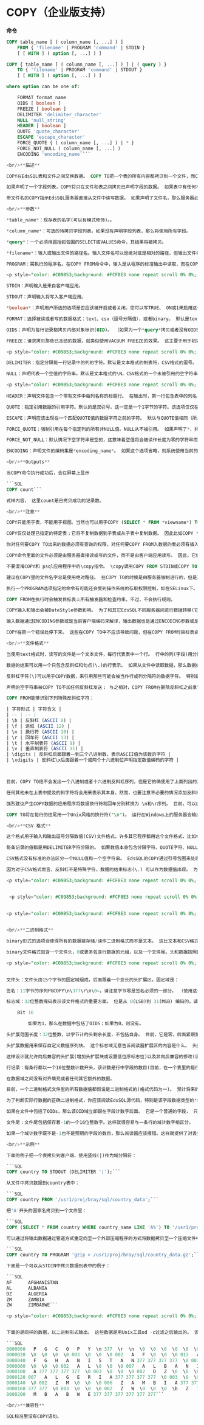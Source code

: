 # COPY（企业版支持）

**命令**

```SQL
COPY table_name [ ( column_name [, ...] ) ]
    FROM { 'filename' | PROGRAM 'command' | STDIN }
    [ [ WITH ] ( option [, ...] ) ]

COPY { table_name [ ( column_name [, ...] ) ] | ( query ) }
    TO { 'filename' | PROGRAM 'command' | STDOUT }
    [ [ WITH ] ( option [, ...] ) ]

where option can be one of:

    FORMAT format_name
    OIDS [ boolean ]
    FREEZE [ boolean ]
    DELIMITER 'delimiter_character'
    NULL 'null_string'
    HEADER [ boolean ]
    QUOTE 'quote_character'
    ESCAPE 'escape_character'
    FORCE_QUOTE { ( column_name [, ...] ) | * }
    FORCE_NOT_NULL ( column_name [, ...] )
    ENCODING 'encoding_name'```

<br/>**描述**

COPY在EdsSQL表和文件之间交换数据。 COPY TO把一个表的所有内容都拷贝到一个文件，而COPY FROM从一个文件里拷贝数据到一个表里(把数据附加到表中已经存在的内容里)。 COPY TO还能拷贝SELECT查询的结果。

如果声明了一个字段列表，COPY将只在文件和表之间拷贝已声明字段的数据。 如果表中有任何不在字段列表里的字段，那么COPY FROM将为那些字段插入缺省值。

带文件名的COPY指示EdsSQL服务器直接从文件中读写数据。 如果声明了文件名，那么服务器必须可以访问该文件，而且文件名必须从服务器的角度声明。 如果使用了PROGRAM选项，则服务器会从指定的这个程序进行输入或是写入该程序作为输出。 如果使用了STDIN 或STDOUT选项，那么数据将通过客户端和服务器之间的连接来传输。

<br/>**参数**

*table_name*：现存表的名字(可以有模式修饰)。。

*column_name*：可选的待拷贝字段列表。如果没有声明字段列表，那么将使用所有字段。

*query*：一个必须用圆括弧包围的SELECT或VALUES命令，其结果将被拷贝。

*filename*：输入或输出文件的路径名。输入文件名可以是绝对或是相对的路径，但输出文件名必须是绝对路径。 Windows用户可能需要使用E''字符串和双反斜线作为路径名称。

PROGRAM：需执行的程序名。在COPY FROM命令中，输入是从程序的标准输出中读取，而在COPY TO中，命令的输出会作为程序的标准输入。

<p style="color: #C09853;background: #FCF8E3 none repeat scroll 0% 0%; font-size:13px;" >注意：程序一般是在命令行界面下执行，当用户需要传递一些变量给程序时，如果这些变量的来源不是可靠的，用户必须小心过滤处理那些对命令行界面来说是有特殊意义的字符。 基于安全的原因，最好是使用固定的命令字符串，或者至少是应避免直接使用用户输入（应先过滤特殊字符）。</p>

STDIN：声明输入是来自客户端应用。

STDOUT：声明输入将写入客户端应用。

*boolean*：声明用户所选的选项是否应该被开启或者关闭。您可以写TRUE、 ON或1来启用这个选项，并且用FALSE、OFF或0来关闭它。 boolean值也可以被省略，此时系统使用缺省值TRUE。

FORMAT：选择被读或者写的数据格式：text、csv（逗号分隔值），或者binary。 默认是text。

OIDS：声明为每行记录都拷贝内部对象标识(OID)。 （如果为一个*query*拷贝或者没有OIDS的表声明了OIDS选项，则抛出一个错误。）

FREEZE：请求拷贝那些已冻结的数据，就类似使用VACUUM FREEZE的效果。 这主要于用于初始化时加载数据时的性能考虑。 仅在表记录初始创建或是在当前子事务中被清理的记录会补冻结，没有游标会打开，事务中也没有数据快照。

<p style="color: #C09853;background: #FCF8E3 none repeat scroll 0% 0%; font-size:13px;" >注意：此时其他的事务会立刻看见刚加载的数据。这不符合MVCC正常的可见性规则，用户应注意这可能带来的潜在问题。</p>

DELIMITER：指定分隔每一行记录中的列的字符。默认是文本格式的制表符，CSV格式的逗号。 必须有一个独立的一字节的字符。 在使用binary格式时这个选项是不允许的。 

NULL：声明代表一个空值的字符串。默认是文本格式的\N，CSV格式的一个未被引用的空字符串。 即使是文本格式您可能也更偏向于空串，例如您不想从空字符串中区分空值。 在使用binary格式时这个选项是不允许的。

<p style="color: #C09853;background: #FCF8E3 none repeat scroll 0% 0%; font-size:13px;" >注意：在使用COPY FROM的时候，任何匹配这个字符串的字符串将被存储为NULL值，所以你应该确保你用的字符串和COPY TO相同。</p>
   
HEADER：声明文件包含一个带有文件中每列名称的标题行。 在输出时，第一行包含表中的列名，在输入时，第一行是被忽略的。该选项仅仅在使用CSV格式时是允许的。 

QUOTE：指定引用数据的引用字符。默认的是双引号。这一定是一个1字节的字符。该选项仅仅在使用CSV格式时允许。 

ESCAPE：声明应该出现在一个匹配QUOTE值的数据字符之前的字符。 默认与QUOTE值相同（所以若它出现在数据中，则引用字符是翻一倍）。 这一定是一个1字节的字符。该选项只有在使用CSV格式时允许。 

FORCE_QUOTE：强制引用在每个指定列的所有非NULL值。NULL从不被引用。 如果声明了*，非NULL值将在所有列中被引用。 这个选项仅仅在COPY TO中并且仅仅在使用CSV格式时允许。

FORCE_NOT_NULL：默认情况下空字符串是空的，这意味着空值将会被读作长度为零的字符串而不是空值，即使当他们不被引用。 这个选项仅仅在COPY FROM中并且仅仅在使用CSV格式时允许。 

ENCODING：声明文件的编码集是*encoding_name*。 如果这个选项省略，则系统使用当前的用户编码集。 阅读下面的注意事项以了解更多内容。

<br/>**Outputs**

当COPY命令执行成功后，会在屏幕上显示

```SQL
COPY count```

式样内容， 这里count是已拷贝成功的记录数。

<br/>**注意**

COPY只能用于表，不能用于视图。当然也可以用于COPY (SELECT * FROM *viewname*) TO ...

COPY仅仅处理已指定的特定表；它将不复制数据到子表或从子表中复制数据。 因此比如COPY *table* TO显示与SELECT * FROM ONLY *table*相同的数据。 但是COPY (SELECT * FROM table) TO ...可以用于转储在继承层次结构的所有数据。

你对任何要COPY TO出来的数据必须有查询的权限，对任何要COPY FROM入数据的表必须有插入权限。 对列在命令中的字段拥有列权限也是必须的。

COPY命令里面的文件必须是由服务器直接读或写的文件，而不是由客户端应用读写。 因此，它们必须位于数据库服务器上或者可以被数据库服务器所访问，而不是客户端程序。 它们必须被运行EdsSQL服务器的用户可读或写，而不是客户端程序。 由PROGRAM选项指定的命令必须是由服务器来执行的，而不是客户端程序，必须是由EdsSQL所属的用户。 COPY在指定一个程序或是命令时只允许数据库超级用户来执行，因为它允许读写任意服务器有权限访问的文件。

不要混淆COPY和 psql应用程序中的\copy指令。 \copy调用COPY FROM STDIN或COPY TO STDOUT，然后把数据抓取/存储到一个psql客户端可以访问的文件中。 因此，使用\copy的时候，文件访问权限是由客户端应用程序而不是服务器端决定的。

建议在COPY里的文件名字总是使用绝对路径。 在COPY TO的时候是由服务器强制进行的，但是对于COPY FROM，你的确可从一个相对路径的文件里读取。 该路径将解释为相对于服务器的工作目录(通常是数据目录)，而不是客户端的工作目录。

执行一个PROGRAM选项指定的命令有可能还会受到操作系统的存取权限控制，如在SELinux下。

COPY FROM在执行时会触发目标表上所有触发器和检查约束。不过，不会执行规则。

COPY输入和输出会被DateStyle参数影响。 为了和其它EdsSQL不同服务器间进行数据转移(它们可能是非缺省DateStyle设置)，应该在使用COPY TO前把DateStyle参数值设置为ISO。 另外也建议在导出数据时，不要将IntervalStyle参数设置为sql_standard。 因为负的区间值可能会被对IntervalStyle有不同设置的服务器误解。

输入数据通过ENCODING参数或是当前客户端编码来解译，输出数据也是通过ENCODING参数或是为当前客户端的编码来编码， 即使数据不经过客户端的，仍会通过服务器直接将数据从文件中读出或者写入到文件中去。

COPY在第一个错误处停下来。 这些在COPY TO中不应该导致问题，但在COPY FROM时目标表会已经接收到早先的行， 这些行将不可见或不可访问，但是仍然会占据磁盘空间。如果你碰巧拷贝大量数据文件的话，这些东西积累起来可能会占据相当大的磁盘空间。 你可以调用VACUUM来恢复那些磁盘空间。

<br/>**文件格式**

当使用text格式时，读写的文件是一个文本文件，每行代表表中一个行。 行中的列(字段)用分隔符分开。字段值本身是由与每个字段类型相关的输出函数生成的字符串，或者是输入函数可接受的字符串。 数据中使用特定的NULL字符串表示那些值为NULL的字段。 如果输入文件的任意行包含比预期多或者少的字段，那么COPY FROM将抛出一个错误。 如果声明了OIDS选项，那么OID将作为第一个字段读写，放在所有用户字段前面。

数据的结束可以用一个只包含反斜杠和句点(\.)的行表示。 如果从文件中读取数据，那么数据结束的标记是不必要的，因为文件结束符可以起到相同的作用<!--； 但是在3.0之前的客户端协议里， 如果在客户端应用之间拷贝数据，那么必须要有结束标记-->。

反斜杠字符(\)可以用于COPY数据，来引用那些可能会被当作行或列分隔符的数据字符。 特别是以下字符，若以一列值的一部分出现则必须在前面加上反斜杠：反斜杠、换行符、回车以及当前的分隔符字符。

声明的空字符串被COPY TO不加任何反斜杠发送； 与之相对，COPY FROM在删除反斜杠之前拿它的输入与空字符串比较。 因此，像\N这样的空字符串不会和实际数据值\N之间混淆(因为后者会表现成\\N)。

COPY FROM能够识别下列特殊反斜杠字符：

| 字符形式 | 字符含义 |
| -- | -- |
| \b | 反斜杠 (ASCII 8) |
| \f | 进纸 (ASCII 12) |
| \n | 换行符 (ASCII 10) |
| \r | 回车符 (ASCII 13) |
| \t | 水平制表符 (ASCII 9) |
| \v | 垂直制表符 (ASCII 11) |
| \digits | 反斜杠后面跟着一到三个八进制数，表示ASCII值为该数的字符 |
| \xdigits | 反斜杠\x后面跟着一个或两个十六进制位声明指定数值编码的字符 |



目前，COPY TO绝不会发出一个八进制或者十六进制反斜杠序列，但是它的确使用了上面列出的其它字符用于控制字符。

任何其他未在上表中提及的斜字符将会用来表示其本身。然而，也要注意不必要的情况添加反斜杠。 因为这可能意外地生成一个匹配数据结束标记(\.)或者空字符串 (默认为\N）的字符串。 这些字符串将在任何其他反斜杠处理做完之前确认。

强烈建议产生COPY数据的应用程序将数据换行符和回车分别转换为 \n和\r序列。 目前，可以由反斜杠和回车代表一个数据回车，并且由反斜杠和换行符代表一个数据换行。 然而，这些表示法在将来的版本中可能无法接受。COPY文件在不同操作系统之间转移时，它们也非常容易被误解读， （例如：从Unix 系统移到Windows系统，或者反过来）。

COPY TO将在每行的结尾用一个Unix风格的换行符("\n")。 运行在Windows上的服务器会输出的回车换行符("\r\n")，但只是用于COPY到服务器 文件里； 为了在不同平台之间一致，COPY TO STDOUT总是发送"\n"而不管服务器平台是什么。 COPY FROM可以处理那些以回车符、换行符、回车/换行符作为行结束的数据。 为了减少在数据中出现的未转义的新行或者回车导致的错误，如果输入的行结尾不像上面这些符号，COPY FROM会发出警告。

<br/>**CSV 格式**

这个格式用于输入和输出逗号分隔数值(CSV)文件格式，许多其它程序都用这个文件格式，比如电子表格。 这个模式下生成并识别逗号分隔的CSV转义机制，而不是使用EdsSQL标准文本的转义模式。

每条记录的值都是用DELIMITER字符分隔的。 如果数值本身包含分隔字符、QUOTE字符、NULL字符串、回车符、换行符，那么整个数值用QUOTE字符前缀和后缀(包围)， 并且数值里任何QUOTE字符或ESCAPE字符都前导转义字符。 你也可以使用FORCE_QUOTE在输出非NULL的指定字段值时强制引号包围。

CSV格式没有标准的办法区分一个NULL值和一个空字符串。 EdsSQL的COPY通过引号包围来处理这些。 一个当作NULL 输出的NULL 参数值是没有引号包围的，而匹配非NULL字符串的参数值是用引号包围的。 比如，使用缺省设置时，一个NULL是写做一个无引号包围的空字符串，而一个空字符串数值写做 双引号包围("")。 读取数值也遵循类似的规则。 你可以使用FORCE_NOT_NULL来避免为特定字段进行NULL比较。

因为对于CSV格式而言，反斜杠不是特殊字符，数据的结束标志(\.) 可以作为数据值出现。 为了避免任何可能的歧意，一个单独的\.数据值在输出中将被自动使用引号包围； 在输入中，如果被引号界定，那么将不会当作数据结束标志。如果你要加载其它程序创建的、有未用引号界定字段的文件，并且其中含有\.值，你就必须用引号进行界定。

<p style="color: #C09853;background: #FCF8E3 none repeat scroll 0% 0%; font-size:13px;" > 注意: 在CSV模式下，所有字符都是有效的。 一个被空白包围的引号界定数值，或者任何非DELIMITER字符，都会被包含这些字符。 如果你给CSV行填充空白的系统里导入数据到定长字段，那么可能会导致错误。 如果出现这种情况，你可能需要先 处理一下CSV文件，删除结尾空白，然后再向EdsSQL里导入数据。</p>


 <p style="color: #C09853;background: #FCF8E3 none repeat scroll 0% 0%; font-size:13px;" > 注意: CSV格式可以识别和生成引号包围的回车和换行的CSV文件。因此这些文件并不像文本模式的文件那样严格地每条记录一行。</p>

    
<p style="color: #C09853;background: #FCF8E3 none repeat scroll 0% 0%; font-size:13px;" > 注意: 许多程序生成奇怪的并且有时候不正确的CSV文件，所以这个文件格式更像一种惯用格式，而不是一种标准。 因此你可能碰到一些不能使用这个机制输入的文件，而COPY也可能生成一些其它程序不能处理的文件。</p>
     

<br/>**二进制格式**

binary形式的选项会使得所有的数据被存储/读作二进制格式而不是文本。 这比文本和CSV格式的要快一些，但是一个二进制格式文件在机器架构和EdsSQL版本之间的可移植性比较差。 另外，二进制格式是对数据类型有一定要求的；例如，不能从smallint列中输出二进制数据 并将二进制数据读入integer列，尽管在文本格式下那会运行良好。

binary文件格式包含一个文件头，0或更多包含行数据的元组，以及一个文件尾。头和数据按照网络字节顺序。

<p style="color: #C09853;background: #FCF8E3 none repeat scroll 0% 0%; font-size:13px;" > 注意: 7.4版本之前的EdsSQL版本使用的是不同的二进制文件格式。</p>
     

文件头：文件头由15个字节的固定域组成，后面跟着一个变长的头扩展区。固定域是：

签名：11字节的序列PGCOPY\n\377\r\n\0—，请注意字节零是签名必须的一部分。 （使用这个签名是为了能够很容易看出文件是否已经被一个非8位安全的转换器给破坏了。 这个签名会被行尾转换过滤器、删除字节零、删除高位、奇偶变化而改变。） 

标志域：32位整数掩码表示该文件格式的重要方面。 位是从 0(LSB)到 31(MSB) 编码的，请注意这个域是以网络字节顺序存储的(高位在前)，后继的整数都是如此。 位16-31是 保留用做关键文件格式信息的； 如果阅读器发现一个不认识的位出现在这个范围内，那么它应该退出。 位0-15都保留为标志向后兼容的格式使用；阅读器可以忽略这个范围内的不认识的位。 目前只定义了 一个标志位，而其它的必须是零：

    Bit 16

        如果为1，那么在数据中包括了OIDS；如果为0，则没有。 

头扩展范围长度：32位整数，以字节计的头剩余长度，不包括自身。 目前，它是零，后面紧跟第一条记录行。 对该格式的更多修改都将允许额外的数据出现在头中。 阅读器应该忽略任何它不知道该如何处理的头扩展数据。 

头扩展数据用来保存自定义数据序列块。 这个标志域无意告诉阅读器扩展区的内容是什么。 头扩展的具体设计内容留给以后的版本使用。

这样设计就允许向后兼容的头扩展(增加头扩展块或设置低位序标志位)以及非向后兼容的修改(设置高位标志位以标识这样的修改，并且根据需要向扩展区域增加支持数据)。

行记录：每条行都以一个16位整数计数开头，该计数是行中字段的数目(目前，在一个表里的每行都有相同的计数，但可能不会永远这样)。 然后后面不断出现行中的各个字段，字段先是一个32位的长度字，后面跟着很多的字段数据。长度字并不包括自己，并且可以为零。 一个特例是：-1表示一个NULL字段值。在NULL情况下，后面不会跟着数值字节。

在数据域之间没有对齐填充或者任何其它额外的数据。

目前，一个二进制格式文件里的所有数据值都假设是二进制格式的(格式代码为一)。 预计将来的扩展可能增加一个头域，允许为每个字段声明格式代码。

为了判断实际行数据的正确二进制格式，你应该阅读EdsSQL源代码，特别是该字段数据类型的*send和*recv函数 (这些函数可以在源代码的src/backend/utils/adt/目录找到)。

如果在文件中包括了OIDs，那么该OID域立即跟在字段计数字后面。 它是一个普通的字段， 只不过它没有包括在字段计数。 但它包括长度字，这样就允许方便的处理4字节和8字节的OIDs，并且如果某个家伙允许OIDs是可选的话，那么还可以把OIDs显示成空。

文件尾：文件尾包括保存着-1的一个16位整数字。这样就很容易与一条行的域计数字相区分。

如果一个域计数字既不是-1也不是预期的字段的数目，那么阅读器应该报错。这样就提供了对丢失与数据同步的额外检查。

<br/>**示例**

下面的例子把一个表拷贝到客户端，使用竖线(|)作为域分隔符：

```SQL
COPY country TO STDOUT (DELIMITER '|');```

从文件中拷贝数据到country表中：

```SQL
COPY country FROM '/usr1/proj/bray/sql/country_data';```

把'A'开头的国家名拷贝到一个文件里：

```SQL
COPY (SELECT * FROM country WHERE country_name LIKE 'A%') TO '/usr1/proj/bray/sql/a_list_countries.copy';```

可以通过将输出数据通过管道方式重定向至一个外部压缩程序的方式将数据拷贝至一个压缩文件中：

```SQL
COPY country TO PROGRAM 'gzip > /usr1/proj/bray/sql/country_data.gz';```

下面是一个可以从STDIN中拷贝数据到表中的例子：

```SQL
AF      AFGHANISTAN
AL      ALBANIA
DZ      ALGERIA
ZM      ZAMBIA
ZW      ZIMBABWE```

<p style="color: #C09853;background: #FCF8E3 none repeat scroll 0% 0%; font-size:13px;" > 注意:每行里的空白实际上是一个水平制表符。</p>


下面的是同样的数据，以二进制形式输出。 这些数据是用Unix工具od -c过滤之后输出的。 该表有三个字段；第一个是char(2)，第二个是text，第三个是integer。 所有的行在第三个域都是一个null值。

```SQL
0000000   P   G   C   O   P   Y  \n 377  \r  \n  \0  \0  \0  \0  \0  \0
0000020  \0  \0  \0  \0 003  \0  \0  \0 002   A   F  \0  \0  \0 013   A
0000040   F   G   H   A   N   I   S   T   A   N 377 377 377 377  \0 003
0000060  \0  \0  \0 002   A   L  \0  \0  \0 007   A   L   B   A   N   I
0000100   A 377 377 377 377  \0 003  \0  \0  \0 002   D   Z  \0  \0  \0
0000120 007   A   L   G   E   R   I   A 377 377 377 377  \0 003  \0  \0
0000140  \0 002   Z   M  \0  \0  \0 006   Z   A   M   B   I   A 377 377
0000160 377 377  \0 003  \0  \0  \0 002   Z   W  \0  \0  \0  \b   Z   I
0000200   M   B   A   B   W   E 377 377 377 377 377 377```

<br/>**兼容性**

SQL标准里没有COPY语句。
